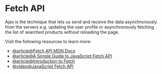 # Fetch API

Ajax is the technique that lets us send and receive the data asynchronously from the servers e.g. updating the user profile or asynchronously fetching the list of searched products without reloading the page.

Visit the following resources to learn more:

- [@article@Fetch API MDN Docs](https://developer.mozilla.org/en-US/docs/Web/API/Fetch_API)
- [@article@A Simple Guide to JavaScript Fetch API](https://www.javascripttutorial.net/web-apis/javascript-fetch-api/)
- [@article@Introduction to Fetch](https://web.dev/introduction-to-fetch/)
- [@video@JavaScript Fetch API](https://www.youtube.com/watch?v=-ZI0ea5O2oA)
